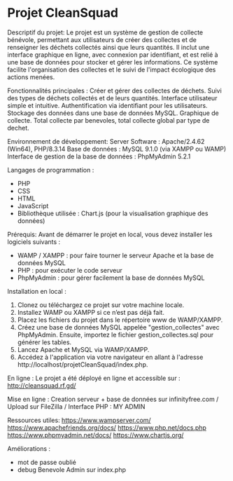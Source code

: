# Projet CleanSquad

Descriptif du projet:
Le projet est un système de gestion de collecte bénévole, permettant aux utilisateurs de créer des collectes et de renseigner les déchets collectés ainsi que leurs quantités. Il inclut une interface graphique en ligne, avec connexion par identifiant, et est relié à une base de données pour stocker et gérer les informations. Ce système facilite l'organisation des collectes et le suivi de l'impact écologique des actions menées.

Fonctionnalités principales :
Créer et gérer des collectes de déchets.
Suivi des types de déchets collectés et de leurs quantités.
Interface utilisateur simple et intuitive.
Authentification via identifiant pour les utilisateurs.
Stockage des données dans une base de données MySQL.
Graphique de collecte.
Total collecte par benevoles, total collecte global par type de dechet.

Environnement de développement:
Server Software : Apache/2.4.62 (Win64), PHP/8.3.14
Base de données : MySQL 9.1.0 (via XAMPP ou WAMP)
Interface de gestion de la base de données : PhpMyAdmin 5.2.1

Langages de programmation :

- PHP
- CSS
- HTML
- JavaScript
- Bibliothèque utilisée : Chart.js (pour la visualisation graphique des données)

Prérequis:
Avant de démarrer le projet en local, vous devez installer les logiciels suivants :

- WAMP / XAMPP : pour faire tourner le serveur Apache et la base de données MySQL
- PHP : pour exécuter le code serveur
- PhpMyAdmin : pour gérer facilement la base de données MySQL

Installation en local :

1. Clonez ou téléchargez ce projet sur votre machine locale.
2. Installez WAMP ou XAMPP si ce n’est pas déjà fait.
3. Placez les fichiers du projet dans le répertoire www de WAMP/XAMPP.
4. Créez une base de données MySQL appelée "gestion_collectes" avec PhpMyAdmin. Ensuite, importez le fichier gestion_collectes.sql pour générer les tables.
5. Lancez Apache et MySQL via WAMP/XAMPP.
6. Accédez à l'application via votre navigateur en allant à l'adresse http://localhost/projetCleanSquad/index.php.

En ligne :
Le projet a été déployé en ligne et accessible sur : http://cleansquad.rf.gd/

Mise en ligne : Creation serveur + base de données sur infinityfree.com / Upload sur FileZilla / Interface PHP : MY ADMIN

Ressources utiles:
https://www.wampserver.com/
https://www.apachefriends.org/docs/
https://www.php.net/docs.php
https://www.phpmyadmin.net/docs/
https://www.chartjs.org/

Améliorations :

- mot de passe oublié
- debug Benevole Admin sur index.php
